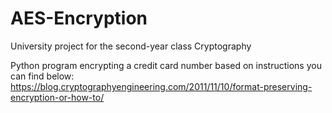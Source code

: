 # AES-Encryption
University project for the second-year class Cryptography

Python program encrypting a credit card number based on instructions you can find below:
https://blog.cryptographyengineering.com/2011/11/10/format-preserving-encryption-or-how-to/

